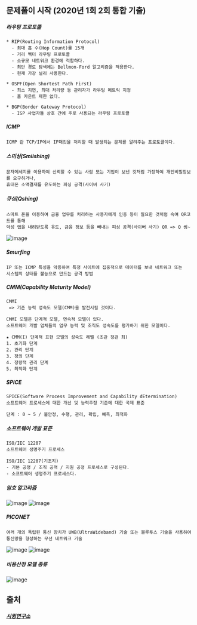 ## 문제풀이 시작 (2020년 1회 2회 통합 기출)

##### 라우팅 프로토콜
```
* RIP(Routing Information Protocol)
  - 최대 홉 수(Hop Count)를 15개
  - 거리 벡터 라우팅 프로토콜
  - 소규모 네트워크 환경에 적합하다.
  - 최단 경로 탐색에는 Bellmon-Ford 알고리즘을 적용한다.
  - 현재 가장 널리 사용한다.
  
* OSPF(Open Shortest Path First)
  - 최소 지연, 최대 처리량 등 관리자가 라우팅 메트릭 지정 
  - 홉 카운트 제한 없다.

* BGP(Border Gateway Protocol)
  - ISP 사업자들 상호 간에 주로 사용되는 라우팅 프로토콜 
```

##### ICMP
```
ICMP 란 TCP/IP에서 IP패킷을 처리할 때 발생되는 문제를 알려주는 프로토콜이다.
```

##### 스미싱(Smiishing)
```
문자메세지를 이용하여 신뢰할 수 있는 사람 또는 기업이 보낸 것처럼 가장하여 개인비밀정보를 요구하거나,
휴대폰 소액결재를 유도하는 피싱 공격(사이버 사기)
```
##### 큐싱(Qshing)
```
스마트 폰을 이용하여 금융 업무를 처리하는 사용자에게 인증 등이 필요한 것처럼 속여 QR코드를 통해
악성 앱을 내려받도록 유도, 금융 정보 등을 빼내는 피싱 공격(사이버 사기) QR => Q 씽~
```
![image](https://user-images.githubusercontent.com/43161245/162857756-6d8c95df-0210-40cd-906e-dcada22fe826.png)

##### Smurfing
```
IP 또는 ICMP 특성을 악용하여 특정 사이트에 집중적으로 데이터를 보내 네트워크 또는 
시스템의 상태를 불능으로 만드는 공격 방법
```
##### CMM(Capability Maturity Model)
```
CMMI
 => 기존 능력 성숙도 모델(CMM)을 발전시킬 것이다.

CMMI 모델은 단계적 모델, 연속적 모델이 있다.
소프트웨어 개발 업체들의 업무 능력 및 조직도 성숙도를 평가하기 위한 모델이다.

★ CMM(I) 단계적 표현 모델의 성숙도 레벨 (초관 정관 최)
1. 초기화 단계
2. 관리 단계
3. 정의 단계
4. 정량적 관리 단계
5. 최적화 단계
```

##### SPICE
```
SPICE(Software Process Improvement and Capability dEtermination)
소프트웨어 프로세스에 대한 개선 및 능력추정 기준에 대한 국제 표준

단계 : 0 ~ 5 / 불안정, 수행, 관리, 확립, 예측, 최적화
```

##### 소프트웨어 개발 표준
```
ISO/IEC 12207
소프트웨어 생명주기 프로세스

ISO/IEC 12207(기조지)
- 기본 공정 / 조직 공적 / 지원 공정 프로세스로 구성된다.
- 소프트웨어 생명주기 프로세스다.
```
##### 암호 알고리즘
![image](https://user-images.githubusercontent.com/43161245/162865406-2843c7bd-8394-4084-bd37-90a782c86563.png)
![image](https://user-images.githubusercontent.com/43161245/162865473-d5963b00-13d1-4411-9d59-60a8d582a782.png)

##### PICONET
```
여러 개의 독립된 통신 장치가 UWB(UltraWideband) 기술 또는 블루투스 기술을 사용하여 
통신망을 형성하는 무선 네트워크 기술
```
![image](https://user-images.githubusercontent.com/43161245/162863343-4ab974b5-8971-4417-afb5-9e126f615ec6.png)
![image](https://user-images.githubusercontent.com/43161245/162862692-7de2fb9c-6976-4073-8869-98445b44dfa3.png)

##### 비용산정 모델 종류
![image](https://user-images.githubusercontent.com/43161245/162864966-b5500e80-a5f6-487f-9d59-ddbfc37f5bc7.png)


## 출처
##### [시뮝연구소](https://simuing.tistory.com/entry/2021-%EC%A0%95%EB%B3%B4%EC%B2%98%EB%A6%AC%EA%B8%B0%EC%82%AC-%ED%95%84%EA%B8%B0%EC%9A%94%EC%95%BD-5-%EC%86%8C%ED%94%84%ED%8A%B8%EC%9B%A8%EC%96%B4-%EA%B0%9C%EB%B0%9C%EB%B0%A9%EB%B2%95%EB%A1%A0-%ED%99%9C%EC%9A%A9?category=845725)
